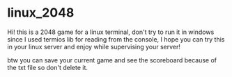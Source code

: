 # linux_2048
Hi! this is a 2048 game for a linux terminal, don't try to run it in windows since I used termios lib for reading from the console,
I hope you can try this in your linux server and enjoy while supervising your server!

btw you can save your current game and see the scoreboard because of the txt file so don't delete it.

